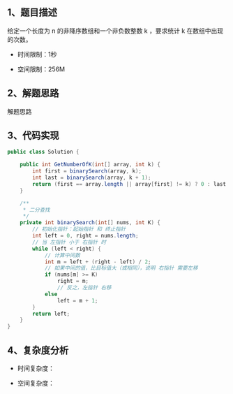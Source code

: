 ## 1、题目描述

给定一个长度为 n 的非降序数组和一个非负数整数 k ，要求统计 k 在数组中出现的次数。

+ 时间限制：1秒

+ 空间限制：256M

## 2、解题思路

解题思路

## 3、代码实现

```java
public class Solution {

    public int GetNumberOfK(int[] array, int k) {
        int first = binarySearch(array, k);
        int last = binarySearch(array, k + 1);
        return (first == array.length || array[first] != k) ? 0 : last - first;
    }

    /**
     * 二分查找
     */
    private int binarySearch(int[] nums, int K) {
        // 初始化指针：起始指针 和 终止指针
        int left = 0, right = nums.length;
        // 当 左指针 小于 右指针 时
        while (left < right) {
            // 计算中间数
            int m = left + (right - left) / 2;
            // 如果中间的值，比目标值大（或相同），说明 右指针 需要左移
            if (nums[m] >= K)
                right = m;
                // 反之，左指针 右移
            else
                left = m + 1;
        }
        return left;
    }
}
```

## 4、复杂度分析

+ 时间复杂度：

+ 空间复杂度：